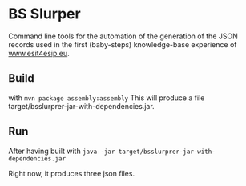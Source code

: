 # BS Slurper
Command line tools for the automation of the generation of the JSON records used in the first (baby-steps) knowledge-base experience of www.esit4esip.eu.

## Build 

with  `` mvn package assembly:assembly ``
This will produce a file target/bsslurprer-jar-with-dependencies.jar.

## Run

After having built with ``java -jar target/bsslurprer-jar-with-dependencies.jar``

Right now, it produces three json files.